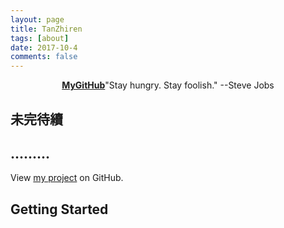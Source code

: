 ```yaml
---
layout: page
title: TanZhiren
tags: [about]
date: 2017-10-4
comments: false
---
```

    
<center><a href="https://github.com/ZhirenTan"><b>MyGitHub</b></a>"Stay hungry. Stay foolish."  --Steve Jobs</center>

## 未完待續

## .........


View [my project](https://github.com/ZhirenTan) on GitHub.

## Getting Started


      

